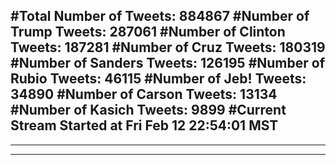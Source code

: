 #Total Number of Tweets: 884867 
#Number of Trump Tweets: 287061
#Number of Clinton Tweets: 187281
#Number of Cruz Tweets: 180319
#Number of Sanders Tweets: 126195
#Number of Rubio Tweets: 46115
#Number of Jeb! Tweets: 34890
#Number of Carson Tweets: 13134
#Number of Kasich Tweets: 9899
#Current Stream Started at Fri Feb 12 22:54:01 MST
---
---
---
